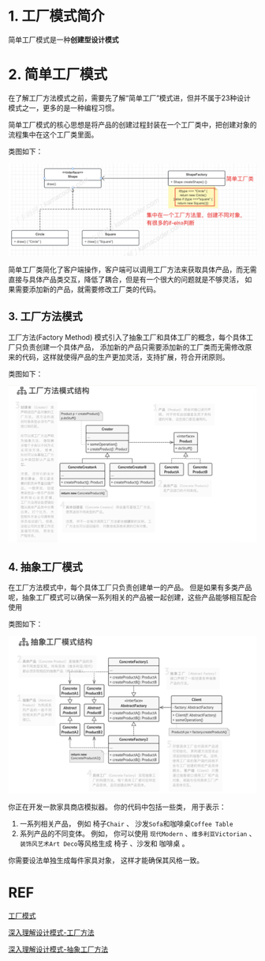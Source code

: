 # 1. 工厂模式简介
简单工厂模式是一种**创建型设计模式**

# 2. 简单工厂模式
在了解工厂方法模式之前，需要先了解“简单工厂”模式进，但并不属于23种设计模式之一，更多的是一种编程习惯。

简单工厂模式的核心思想是将产品的创建过程封装在一个工厂类中，把创建对象的流程集中在这个工厂类里面。

类图如下：

<div align="center">
	<img src="https://github.com/oneCoderMan/javastudy/blob/e3f2a65a318cbd6c960713988f8cb70f79256d99/notes/src/main/resources/desiginpattern/pics/simpleFactory.png" alt="Editor" width="800">
</div>

简单工厂类简化了客户端操作，客户端可以调用工厂方法来获取具体产品，而无需直接与具体产品类交互，降低了耦合，但是有一个很大的问题就是不够灵活，
如果需要添加新的产品，就需要修改工厂类的代码。


## 3. 工厂方法模式
工厂方法(Factory Method) 模式引入了抽象工厂和具体工厂的概念，每个具体工厂只负责创建一个具体产品，
添加新的产品只需要添加新的工厂类而无需修改原来的代码，这样就使得产品的生产更加灵活，支持扩展，符合开闭原则。

类图如下：
<div align="center">
	<img src="https://github.com/oneCoderMan/javastudy/blob/7bf457f36db706bbaf143afe227607a0d6e96051/notes/src/main/resources/desiginpattern/pics/factoryMethod.png" alt="Editor" width="800">
</div>

## 4. 抽象工厂模式
在工厂方法模式中，每个具体工厂只负责创建单一的产品。
但是如果有多类产品呢，抽象工厂模式可以确保一系列相关的产品被一起创建，这些产品能够相互配合使用

类图如下：
<div align="center">
	<img src="https://github.com/oneCoderMan/javastudy/blob/7eb9bbed6dfa940da1c34f9b2b36ef5ecf4ecb26/notes/src/main/resources/desiginpattern/pics/abstractF.png" alt="Editor" width="800">
</div>

你正在开发一款家具商店模拟器。 你的代码中包括一些类， 用于表示：
1. 一系列相关产品， 例如 椅子`Chair` 、 沙发`Sofa`和咖啡桌`Coffee Table`
2. 系列产品的不同变体。 例如， 你可以使用 `现代Modern` 、`维多利亚Victorian` 、`装饰风艺术Art Deco`等风格生成 椅子 、沙发和 咖啡桌 。

你需要设法单独生成每件家具对象， 这样才能确保其风格一致。



# REF
[工厂模式](https://github.com/youngyangyang04/kama-DesignPattern/blob/main/DesignPattern/2-%E5%B7%A5%E5%8E%82%E6%96%B9%E6%B3%95%E6%A8%A1%E5%BC%8F.md)

[深入理解设计模式-工厂方法](https://refactoring.guru/design-patterns/factory-method)

[深入理解设计模式-抽象工厂方法](https://refactoringguru.cn/design-patterns/abstract-factory)
